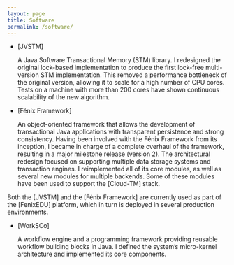 ```yaml
---
layout: page
title: Software
permalink: /software/
---
```


<!-- I have been involved in the development of the following software: -->

<!-- Below is a list with my most relevant contributions to software development -->
<!-- projects. -->

<!-- #Here's some of the software to which I've made significant contributions. -->

<!-- ***Here is a list of the most important (some) software products to whose -->
<!-- development I've contributed to.*** -->

<!-- **Here is a list of software to 'whose' development I’ve contributed to.** -->

<!-- In my software development activity I've contributed to the following ( -->

<!-- I've contributed to the development of the following software. -->

<!-- # Software -->

* [JVSTM]

  A Java Software Transactional Memory (STM) library. I redesigned the original
  lock-based implementation to produce the first lock-free multi-version STM
  implementation. This removed a performance bottleneck of the original
  version, allowing it to scale for a high number of CPU cores. Tests on a
  machine with more than 200 cores have shown continuous scalability of the
  new algorithm.

* [Fénix Framework]

  An object-oriented framework that allows the development of transactional
  Java applications with transparent persistence and strong
  consistency. Having been involved with the Fénix Framework from its
  inception, I became in charge of a complete overhaul of the framework,
  resulting in a major milestone release (version 2). The architectural
  redesign focused on supporting multiple data storage systems and transaction
  engines. I reimplemented all of its core modules, as well as several new
  modules for multiple backends.  Some of these modules have been used to
  support the [Cloud-TM] stack.
  
Both the [JVSTM] and the [Fénix Framework] are currently used as part of the
[FenixEDU] platform, which in turn is deployed in several production
environments.

* [WorkSCo]

  A workflow engine and a programming framework providing reusable workflow
  building blocks in Java. I defined the system’s micro-kernel architecture
  and implemented its core components.

